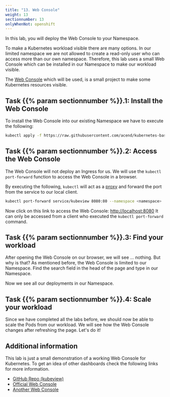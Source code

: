 ```yaml
---
title: "13. Web Console"
weight: 13
sectionnumber: 13
onlyWhenNot: openshift
---
```



In this lab, you will deploy the Web Console to your Namespace.

To make a Kubernetes workload visible there are many options. In our limited namespace we are not allowed to create a read-only user who can access more than our own namespace. Therefore, this lab uses a small Web Console which can be installed in our Namespace to make our workload visible.

The [Web Console](http://kubeview.benco.io/) which will be used, is a small project to make some Kubernetes resources visible.


## Task {{% param sectionnumber %}}.1: Install the Web Console

To install the Web Console into our existing Namespace we have to execute the following:

```bash
kubectl apply -f https://raw.githubusercontent.com/acend/kubernetes-basics-training/main/content/en/docs/13_kubernetes/dashboard.yaml --namespace <namespace>
```


## Task {{% param sectionnumber %}}.2: Access the Web Console

The Web Console will not deploy an Ingress for us.
We will use the `kubectl port-forward` function to access the Web Console in a browser.

By executing the following, `kubectl` will act as a [proxy](https://en.wikipedia.org/wiki/Proxy_server) and forward the port from the service to our local client.

```bash
kubectl port-forward service/kubeview 8080:80 --namespace <namespace>
```

Now click on this link to access the Web Console: <http://localhost:8080>
It can only be accessed from a client who executed the `kubectl port-forward` command.


## Task {{% param sectionnumber %}}.3: Find your workload

After opening the Web Console on our browser, we will see ... nothing. But why is that?
As mentioned before, the Web Console is limited to our Namespace. Find the search field in the head of the page and type in our Namespace.

Now we see all our deployments in our Namespace.


## Task {{% param sectionnumber %}}.4: Scale your workload

Since we have completed all the labs before, we should now be able to scale the Pods from our workload. We will see how the Web Console changes after refreshing the page. Let's do it!


## Additional information

This lab is just a small demonstration of a working Web Console for Kubernetes. To get an idea of other dashboards check the following links for more information.

* [GitHub Repo (kubeview)](https://github.com/benc-uk/kubeview)
* [Official Web Console](https://kubernetes.io/docs/tasks/access-application-cluster/web-ui-dashboard/)
* [Another Web Console](https://kube-web-view.readthedocs.io/en/latest/)

